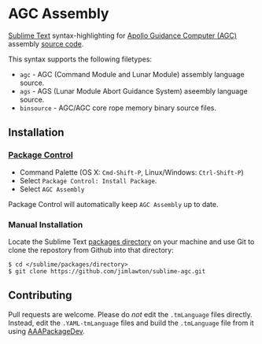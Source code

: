 # AGC Assembly
[Sublime Text](http://www.sublimetext.com) syntax-highlighting for [Apollo Guidance Computer (AGC)][1] assembly [source code][2].

This syntax supports the following filetypes:
 - `agc` - AGC (Command Module and Lunar Module) assembly language source.
 - `ags` - AGS (Lunar Module Abort Guidance System) aseembly language source.
 - `binsource` - AGC/AGC core rope memory binary source files.

## Installation

### [Package Control][3]

 - Command Palette (OS X: `Cmd-Shift-P`, Linux/Windows: `Ctrl-Shift-P`)
 - Select `Package Control: Install Package`.
 - Select `AGC Assembly`

Package Control will automatically keep `AGC Assembly` up to date.

### Manual Installation

Locate the Sublime Text [packages directory][4] on your machine and use Git to
clone the repostory from Github into that directory:
```
$ cd </sublime/packages/directory>
$ git clone https://github.com/jimlawton/sublime-agc.git 
```

## Contributing

Pull requests are welcome. Please do *not* edit the `.tmLanguage` files
directly. Instead, edit the `.YAML-tmLanguage` files and build the
`.tmLanguage` file from it using
[AAAPackageDev](https://github.com/SublimeText/AAAPackageDev).


[1]:http://www.ibiblio.org/apollo/
[2]:https://github.com/rburkey2005/virtualagc
[3]:https://packagecontrol.io/
[4]:http://docs.sublimetext.info/en/latest/basic_concepts.html#the-packages-directory
